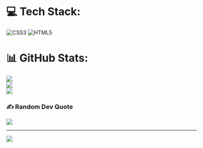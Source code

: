 
# 💻 Tech Stack:
![CSS3](https://img.shields.io/badge/css3-%231572B6.svg?style=for-the-badge&logo=css3&logoColor=white) ![HTML5](https://img.shields.io/badge/html5-%23E34F26.svg?style=for-the-badge&logo=html5&logoColor=white)
# 📊 GitHub Stats:
![](https://github-readme-stats.vercel.app/api?username=aashiqui2&theme=dark&hide_border=false&include_all_commits=false&count_private=false)<br/>
![](https://github-readme-streak-stats.herokuapp.com/?user=aashiqui2&theme=dark&hide_border=false)<br/>
![](https://github-readme-stats.vercel.app/api/top-langs/?username=aashiqui2&theme=dark&hide_border=false&include_all_commits=false&count_private=false&layout=compact)

### ✍️ Random Dev Quote
![](https://quotes-github-readme.vercel.app/api?type=horizontal&theme=radical)

---
[![](https://visitcount.itsvg.in/api?id=aashiqui2&icon=7&color=0)](https://visitcount.itsvg.in)

<!-- Proudly created with GPRM ( https://gprm.itsvg.in ) -->

